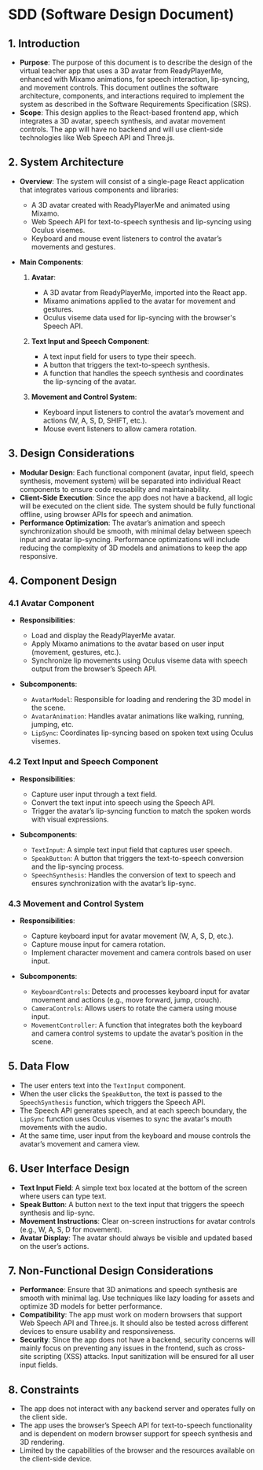 # SDD (Software Design Document)

## 1. Introduction

- **Purpose**: The purpose of this document is to describe the design of the virtual teacher app that uses a 3D avatar from ReadyPlayerMe, enhanced with Mixamo animations, for speech interaction, lip-syncing, and movement controls. This document outlines the software architecture, components, and interactions required to implement the system as described in the Software Requirements Specification (SRS).
- **Scope**: This design applies to the React-based frontend app, which integrates a 3D avatar, speech synthesis, and avatar movement controls. The app will have no backend and will use client-side technologies like Web Speech API and Three.js.

## 2. System Architecture

- **Overview**: The system will consist of a single-page React application that integrates various components and libraries:

  - A 3D avatar created with ReadyPlayerMe and animated using Mixamo.
  - Web Speech API for text-to-speech synthesis and lip-syncing using Oculus visemes.
  - Keyboard and mouse event listeners to control the avatar’s movements and gestures.

- **Main Components**:

  1. **Avatar**:

     - A 3D avatar from ReadyPlayerMe, imported into the React app.
     - Mixamo animations applied to the avatar for movement and gestures.
     - Oculus viseme data used for lip-syncing with the browser's Speech API.

  2. **Text Input and Speech Component**:

     - A text input field for users to type their speech.
     - A button that triggers the text-to-speech synthesis.
     - A function that handles the speech synthesis and coordinates the lip-syncing of the avatar.

  3. **Movement and Control System**:
     - Keyboard input listeners to control the avatar’s movement and actions (W, A, S, D, SHIFT, etc.).
     - Mouse event listeners to allow camera rotation.

## 3. Design Considerations

- **Modular Design**: Each functional component (avatar, input field, speech synthesis, movement system) will be separated into individual React components to ensure code reusability and maintainability.
- **Client-Side Execution**: Since the app does not have a backend, all logic will be executed on the client side. The system should be fully functional offline, using browser APIs for speech and animation.
- **Performance Optimization**: The avatar’s animation and speech synchronization should be smooth, with minimal delay between speech input and avatar lip-syncing. Performance optimizations will include reducing the complexity of 3D models and animations to keep the app responsive.

## 4. Component Design

### 4.1 Avatar Component

- **Responsibilities**:

  - Load and display the ReadyPlayerMe avatar.
  - Apply Mixamo animations to the avatar based on user input (movement, gestures, etc.).
  - Synchronize lip movements using Oculus viseme data with speech output from the browser’s Speech API.

- **Subcomponents**:
  - `AvatarModel`: Responsible for loading and rendering the 3D model in the scene.
  - `AvatarAnimation`: Handles avatar animations like walking, running, jumping, etc.
  - `LipSync`: Coordinates lip-syncing based on spoken text using Oculus visemes.

### 4.2 Text Input and Speech Component

- **Responsibilities**:

  - Capture user input through a text field.
  - Convert the text input into speech using the Speech API.
  - Trigger the avatar’s lip-syncing function to match the spoken words with visual expressions.

- **Subcomponents**:
  - `TextInput`: A simple text input field that captures user speech.
  - `SpeakButton`: A button that triggers the text-to-speech conversion and the lip-syncing process.
  - `SpeechSynthesis`: Handles the conversion of text to speech and ensures synchronization with the avatar’s lip-sync.

### 4.3 Movement and Control System

- **Responsibilities**:

  - Capture keyboard input for avatar movement (W, A, S, D, etc.).
  - Capture mouse input for camera rotation.
  - Implement character movement and camera controls based on user input.

- **Subcomponents**:
  - `KeyboardControls`: Detects and processes keyboard input for avatar movement and actions (e.g., move forward, jump, crouch).
  - `CameraControls`: Allows users to rotate the camera using mouse input.
  - `MovementController`: A function that integrates both the keyboard and camera control systems to update the avatar’s position in the scene.

## 5. Data Flow

- The user enters text into the `TextInput` component.
- When the user clicks the `SpeakButton`, the text is passed to the `SpeechSynthesis` function, which triggers the Speech API.
- The Speech API generates speech, and at each speech boundary, the `LipSync` function uses Oculus visemes to sync the avatar's mouth movements with the audio.
- At the same time, user input from the keyboard and mouse controls the avatar’s movement and camera view.

## 6. User Interface Design

- **Text Input Field**: A simple text box located at the bottom of the screen where users can type text.
- **Speak Button**: A button next to the text input that triggers the speech synthesis and lip-sync.
- **Movement Instructions**: Clear on-screen instructions for avatar controls (e.g., W, A, S, D for movement).
- **Avatar Display**: The avatar should always be visible and updated based on the user’s actions.

## 7. Non-Functional Design Considerations

- **Performance**: Ensure that 3D animations and speech synthesis are smooth with minimal lag. Use techniques like lazy loading for assets and optimize 3D models for better performance.
- **Compatibility**: The app must work on modern browsers that support Web Speech API and Three.js. It should also be tested across different devices to ensure usability and responsiveness.
- **Security**: Since the app does not have a backend, security concerns will mainly focus on preventing any issues in the frontend, such as cross-site scripting (XSS) attacks. Input sanitization will be ensured for all user input fields.

## 8. Constraints

- The app does not interact with any backend server and operates fully on the client side.
- The app uses the browser’s Speech API for text-to-speech functionality and is dependent on modern browser support for speech synthesis and 3D rendering.
- Limited by the capabilities of the browser and the resources available on the client-side device.
